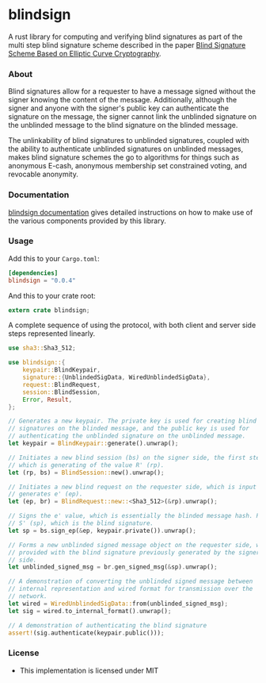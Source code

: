 blindsign
=====

A rust library for computing and verifying blind signatures as part of the multi
step blind signature scheme described in the paper [Blind Signature Scheme Based on Elliptic Curve Cryptography](http://pdfs.semanticscholar.org/e58a/1713858a9e18abfc05de244e.pdf).

### About

Blind signatures allow for a requester to have a message signed without the
signer knowing the content of the message. Additionally, although the signer
and anyone with the signer's public key can authenticate the signature on the
message, the signer cannot link the unblinded signature on the unblinded message
to the blind signature on the blinded message.

The unlinkability of blind signatures to unblinded signatures, coupled with the
ability to authenticate unblinded signatures on unblinded messages, makes blind
signature schemes the go to algorithms for things such as anonymous E-cash,
anonymous membership set constrained voting, and revocable anonymity.

### Documentation

[blindsign documentation](https://docs.rs/blindsign) gives detailed instructions
on how to make use of the various components provided by this library.

### Usage

Add this to your `Cargo.toml`:

```toml
[dependencies]
blindsign = "0.0.4"
```

And this to your crate root:

```rust
extern crate blindsign;
```

A complete sequence of using the protocol, with both client and server side
steps represented linearly.

```rust
use sha3::Sha3_512;

use blindsign::{
    keypair::BlindKeypair,
    signature::{UnblindedSigData, WiredUnblindedSigData},
    request::BlindRequest,
    session::BlindSession,
    Error, Result,
};

// Generates a new keypair. The private key is used for creating blind
// signatures on the blinded message, and the public key is used for
// authenticating the unblinded signature on the unblinded message.
let keypair = BlindKeypair::generate().unwrap();

// Initiates a new blind session (bs) on the signer side, the first step of
// which is generating of the value R' (rp).
let (rp, bs) = BlindSession::new().unwrap();

// Initiates a new blind request on the requester side, which is input R' and
// generates e' (ep).
let (ep, br) = BlindRequest::new::<Sha3_512>(&rp).unwrap();

// Signs the e' value, which is essentially the blinded message hash. Produces
// S' (sp), which is the blind signature.
let sp = bs.sign_ep(&ep, keypair.private()).unwrap();

// Forms a new unblinded signed message object on the requester side, when
// provided with the blind signature previously generated by the signer
// side.
let unblinded_signed_msg = br.gen_signed_msg(&sp).unwrap();

// A demonstration of converting the unblinded signed message between
// internal representation and wired format for transmission over the
// network.
let wired = WiredUnblindedSigData::from(unblinded_signed_msg);
let sig = wired.to_internal_format().unwrap();

// A demonstration of authenticating the blind signature
assert!(sig.authenticate(keypair.public()));
```

### License

* This implementation is licensed under MIT
